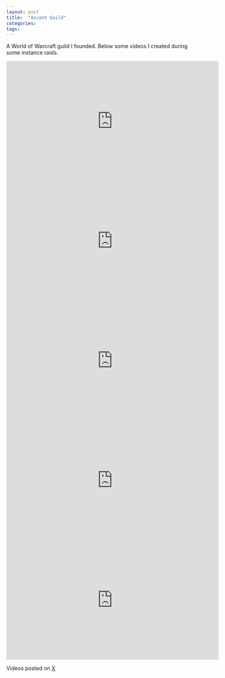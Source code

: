 ```yaml
---
layout: post
title:  "Ascent Guild"
categories: 
tags:
---
```


A World of Warcraft guild I founded. Below some videos I created during some instance raids.

<iframe width="560" height="315" src="https://www.youtube.com/embed/u4c6R76s5pE?si=dgf8swJl1xj5Qqtt" title="YouTube video player" frameborder="0" allow="accelerometer; autoplay; clipboard-write; encrypted-media; gyroscope; picture-in-picture; web-share" allowfullscreen></iframe>

<br>

<iframe width="560" height="315" src="https://www.youtube.com/embed/6XlAPw9QYGY?si=2echy1o6CSrB6unC" title="YouTube video player" frameborder="0" allow="accelerometer; autoplay; clipboard-write; encrypted-media; gyroscope; picture-in-picture; web-share" allowfullscreen></iframe>

<br>

<iframe width="560" height="315" src="https://www.youtube.com/embed/dQO75DzqlD8?si=2mKsh-I4JKLtg0J2" title="YouTube video player" frameborder="0" allow="accelerometer; autoplay; clipboard-write; encrypted-media; gyroscope; picture-in-picture; web-share" allowfullscreen></iframe>

<br>

<iframe width="560" height="315" src="https://www.youtube.com/embed/3YJFJ-hOctY?si=O8w1u4R2d5x_Hard" title="YouTube video player" frameborder="0" allow="accelerometer; autoplay; clipboard-write; encrypted-media; gyroscope; picture-in-picture; web-share" allowfullscreen></iframe>

<br>

<iframe width="560" height="315" src="https://www.youtube.com/embed/Oj5s3lxYFkY?si=I4GmB6crJzBH7yqz" title="YouTube video player" frameborder="0" allow="accelerometer; autoplay; clipboard-write; encrypted-media; gyroscope; picture-in-picture; web-share" allowfullscreen></iframe>

Videos posted on <a href="https://x.com/linkd/status/1742053144237113542">X</a>
